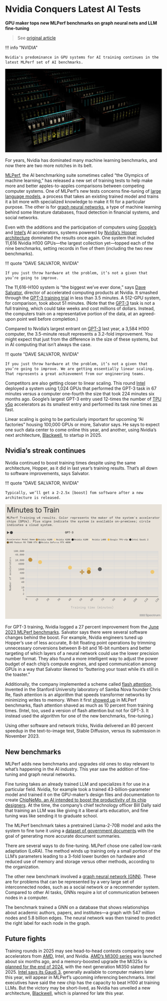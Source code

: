 # Nvidia Conquers Latest AI Tests

**GPU maker tops new MLPerf benchmarks on graph neural nets and LLM fine-tuning**

> See [original article](https://spectrum.ieee.org/mlperf-nvidia-conquers)

!!! info "NVIDIA"

    Nvidia's predominance in GPU systems for AI training continues in the latest MLPerf set of AI benchmarks.

![nvidia logo](./images/nvidia.jpg)

For years, Nvidia has dominated many machine learning benchmarks, and now there are two more notches in its belt.

[MLPerf](https://mlcommons.org/benchmarks/training/), the AI benchmarking suite sometimes called “the Olympics of machine learning,” has released a new set of training tests to help make more and better apples-to-apples comparisons between competing computer systems. One of MLPerf’s new tests concerns fine-tuning of [large language models](https://spectrum.ieee.org/tag/llms), a process that takes an existing trained model and trains it a bit more with specialized knowledge to make it fit for a particular purpose. The other is for [graph neural networks](https://spectrum.ieee.org/machine-learning-in-physics), a type of machine learning behind some literature databases, fraud detection in financial systems, and social networks.

Even with the additions and the participation of computers using [Google’s](https://cloud.google.com/tpu) and [Intel’s](https://www.intel.com/content/www/us/en/products/details/processors/ai-accelerators/gaudi-overview.html) AI accelerators, systems powered by [Nvidia’s Hopper architecture](https://spectrum.ieee.org/nvidias-next-gpu-shows-that-transformers-are-transforming-ai) dominated the results once again. One system that included 11,616 Nvidia H100 GPUs—the largest collection yet—topped each of the nine benchmarks, setting records in five of them (including the two new benchmarks).

!!! quote "DAVE SALVATOR, NVIDIA"

    If you just throw hardware at the problem, it’s not a given that you’re going to improve.

The 11,616-H100 system is “the biggest we’ve ever done,” says [Dave Salvator](https://www.linkedin.com/in/davesalvator/), director of accelerated computing products at Nvidia. It smashed through the [GPT-3 training trial](https://spectrum.ieee.org/large-language-models-training-benchmark) in less than 3.5 minutes. A 512-GPU system, for comparison, took about 51 minutes. (Note that the [GPT-3](https://spectrum.ieee.org/tag/gpt-3) task is not a full training, which could take weeks and cost millions of dollars. Instead, the computers train on a representative portion of the data, at an agreed-upon point well before completion.)

Compared to Nvidia’s largest entrant on [GPT-3](https://spectrum.ieee.org/tag/gpt-3) last year, a 3,584 H100 computer, the 3.5-minute result represents a 3.2-fold improvement. You might expect that just from the difference in the size of these systems, but in AI computing that isn’t always the case.

!!! quote "DAVE SALVATOR, NVIDIA"

    If you just throw hardware at the problem, it’s not a given that you’re going to improve. We are getting essentially linear scaling.
    That represents a great achievement from our engineering teams.

Competitors are also getting closer to linear scaling. This round [Intel](https://spectrum.ieee.org/tag/intel) deployed a system using 1,024 GPUs that performed the GPT-3 task in 67 minutes versus a computer one-fourth the size that took 224 minutes six months ago. Google’s largest GPT-3 entry used 12-times the number of [TPU v5p](https://cloud.google.com/tpu/docs/v5p) accelerators as its smallest entry and performed its task nine times as fast.

Linear scaling is going to be particularly important for upcoming “AI factories” housing 100,000 GPUs or more, Salvator says. He says to expect one such data center to come online this year, and another, using Nvidia’s next architecture, [Blackwell](https://spectrum.ieee.org/nvidia-blackwell), to startup in 2025.

## Nvidia’s streak continues

Nvidia continued to boost training times despite using the same architecture, Hopper, as it did in last year’s training results. That’s all down to software improvements, says Salvator.

!!! quote "DAVE SALVATOR, NVIDIA"

    Typically, we’ll get a 2-2.5x [boost] fom software after a new architecture is released.

![minutes to train](./images/minute.png)

For GPT-3 training, Nvidia logged a 27 percent improvement from the [June 2023 MLPerf benchmarks](https://spectrum.ieee.org/large-language-models-training-benchmark). Salvator says there were several software changes behind the boost. For example, Nvidia engineers tuned up Hopper’s use of less accurate, 8-bit floating point operations by trimming unnecessary conversions between 8-bit and 16-bit numbers and better targeting of which layers of a neural network could use the lower precision number format. They also found a more intelligent way to adjust the power budget of each chip’s compute engines, and sped communication among GPUs in a way that Salvator likened to “buttering your toast while it’s still in the toaster.”

Additionally, the company implemented a scheme called [flash attention](https://github.com/Dao-AILab/flash-attention). Invented in the Stanford University laboratory of Samba Nova founder Chris Re, flash attention is an algorithm that speeds transformer networks by minimizing writes to memory. When it first [showed up](https://spectrum.ieee.org/mlperf-rankings-2022) in MLPerf benchmarks, flash attention shaved as much as 10 percent from training times. (Intel, too, used a version of flash attention but not for GPT-3. It instead used the algorithm for one of the new benchmarks, fine-tuning.)

Using other software and network tricks, Nvidia delivered an 80 percent speedup in the text-to-image test, Stable Diffusion, versus its submission in November 2023.

## New benchmarks

MLPerf adds new benchmarks and upgrades old ones to stay relevant to what’s happening in the AI industry. This year saw the addition of fine-tuning and graph neural networks.

Fine tuning takes an already trained LLM and specializes it for use in a particular field. Nvidia, for example took a trained 43-billion-parameter model and trained it on the GPU-maker’s design files and documentation to create [ChipNeMo, an AI intended to boost the productivity of its chip designers](https://spectrum.ieee.org/ai-for-engineering). At the time, the company’s chief technology officer Bill Dally said that training an LLM was like giving it a liberal arts education, and fine tuning was like sending it to graduate school.

The MLPerf benchmark takes a pretrained Llama-2-70B model and asks the system to fine tune it using a [dataset of government documents](https://huggingface.co/datasets/tau/scrolls) with the goal of generating more accurate document summaries.

There are several ways to do fine-tuning. MLPerf chose one called low-rank adaptation (LoRA). The method winds up training only a small portion of the LLM’s parameters leading to a 3-fold lower burden on hardware and reduced use of memory and storage versus other methods, according to the organization.

The other new benchmark involved a [graph neural network (GNN)](https://spectrum.ieee.org/machine-learning-in-physics). These are for problems that can be represented by a very large set of interconnected nodes, such as a social network or a recommender system. Compared to other AI tasks, GNNs require a lot of communication between nodes in a computer.

The benchmark trained a GNN on a database that shows relationships about academic authors, papers, and institutes—a graph with 547 million nodes and 5.8 billion edges. The neural network was then trained to predict the right label for each node in the graph.

## Future fights

Training rounds in 2025 may see head-to-head contests comparing new accelerators from [AMD](https://spectrum.ieee.org/tag/amd), Intel, and Nvidia. [AMD’s MI300 series](https://spectrum.ieee.org/amd-mi300) was launched about six months ago, and a memory-boosted upgrade the MI325x is [planned for the end of 2024](https://www.hpcwire.com/2024/06/03/amd-clears-up-messy-gpu-roadmap-upgrades-chips-annually/), with the next generation MI350 slated for 2025. [Intel says its Gaudi 3](https://spectrum.ieee.org/intel-gaudi-3), generally available to computer makers later this year, will appear in MLPerf’s upcoming inferencing benchmarks. Intel executives have said the new chip has the capacity to beat H100 at training LLMs. But the victory may be short-lived, as Nvidia has unveiled a new architecture, [Blackwell](https://spectrum.ieee.org/nvidia-blackwell), which is planned for late this year.
